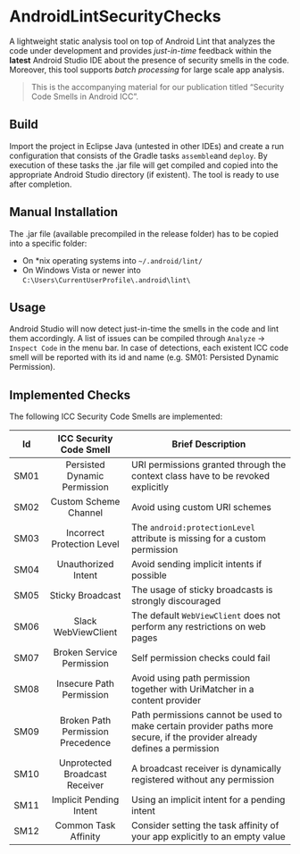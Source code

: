 # AndroidLintSecurityChecks

A lightweight static analysis tool on top of Android Lint that analyzes the code under development and provides *just-in-time* feedback within the **latest** Android Studio IDE about the presence of security smells in the code. Moreover, this tool supports *batch processing* for large scale app analysis.

> This is the accompanying material for our publication titled “Security Code Smells in Android ICC”.

## Build
Import the project in Eclipse Java (untested in other IDEs) and create a run configuration that consists of the Gradle tasks `assemble`and `deploy`. By execution of these tasks the .jar file will get compiled and copied into the appropriate Android Studio directory (if existent). The tool is ready to use after completion.

## Manual Installation
The .jar file (available precompiled in the release folder) has to be copied into a specific folder:
* On *nix operating systems into `~/.android/lint/`
* On Windows Vista or newer into `C:\Users\CurrentUserProfile\.android\lint\`

## Usage
Android Studio will now detect just-in-time the smells in the code and lint them accordingly. A list of issues can be compiled through `Analyze` -> `Inspect Code` in the menu bar. In case of detections, each existent ICC code smell will be reported with its id and name (e.g. SM01: Persisted Dynamic Permission).

## Implemented Checks
The following ICC Security Code Smells are implemented:

Id|ICC Security Code Smell|Brief Description
:-:|:-:|-
SM01|Persisted Dynamic Permission|URI permissions granted through the context class have to be revoked explicitly
SM02|Custom Scheme Channel|Avoid using custom URI schemes
SM03|Incorrect Protection Level|The `android:protectionLevel` attribute is missing for a custom permission
SM04|Unauthorized Intent|Avoid sending implicit intents if possible
SM05|Sticky Broadcast|The usage of sticky broadcasts is strongly discouraged
SM06|Slack WebViewClient|The default `WebViewClient` does not perform any restrictions on web pages
SM07|Broken Service Permission|Self permission checks could fail
SM08|Insecure Path Permission|Avoid using path permission together with UriMatcher in a content provider
SM09|Broken Path Permission Precedence|Path permissions cannot be used to make certain provider paths more secure, if the provider already defines a permission
SM10|Unprotected Broadcast Receiver|A broadcast receiver is dynamically registered without any permission
SM11|Implicit Pending Intent|Using an implicit intent for a pending intent
SM12|Common Task Affinity|Consider setting the task affinity of your app explicitly to an empty value
